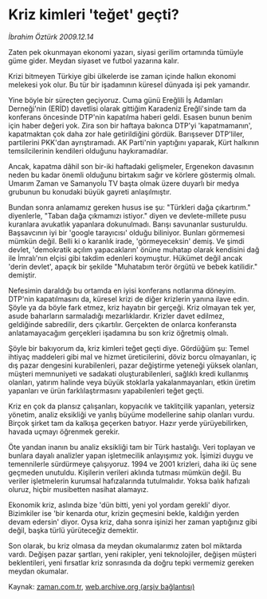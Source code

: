 # Kriz kimleri 'teğet' geçti?

*İbrahim Öztürk 2009.12.14*

<tr><td class="metin" colspan="2" style="padding-top: 20px; padding-left: 5px; ">Zaten pek okunmayan ekonomi yazarı, siyasi gerilim ortamında tümüyle güme gider. Meydan siyaset ve futbol yazarına kalır.</td></tr><tr><td class="metin" colspan="2" style="padding-top: 20px; padding-left: 5px; "><p>Krizi bitmeyen Türkiye gibi ülkelerde ise zaman içinde halkın ekonomi melekesi yok olur. Bu tür bir işadamının küresel dünyada işi pek yamandır.
<p> Yine böyle bir süreçten geçiyoruz. Cuma günü Ereğlili İş Adamları Derneği'nin (ERİD) davetlisi olarak gittiğim Karadeniz Ereğli'sinde tam da konferans öncesinde DTP'nin kapatılma haberi geldi. Esasen bunun benim için haber değeri yok. Zira son bir haftaya bakınca DTP'yi 'kapatmamanın', kapatmaktan çok daha zor hale getirildiğini gördük. Barışsever DTP'liler, partilerini PKK'dan ayrıştıramadı. AK Parti'nin yaptığını yaparak, Kürt halkının temsilcilerinin kendileri olduğunu haykıramadılar.
<p> Ancak, kapatma dâhil son bir-iki haftadaki gelişmeler, Ergenekon davasının neden bu kadar önemli olduğunu birtakım sağır ve körlere göstermiş olmalı. Umarım Zaman ve Samanyolu TV başta olmak üzere duyarlı bir medya grubunun bu konudaki büyük gayreti anlaşılmıştır.
<p> Bundan sonra anlamamız gereken husus ise şu: "Türkleri dağa çıkartırım." diyenlerle, "Taban dağa çıkmamızı istiyor." diyen ve devlete-millete pusu kuranlara avukatlık yapanlara dokunulmadı. Barışı savunanlar susturuldu. Başsavcının iyi bir 'google tarayıcısı' olduğu biliniyor. Bunları görmemesi mümkün değil. Belli ki o karanlık irade, 'görmeyeceksin' demiş. Ve şimdi devlet, 'demokratik açılım yapacakların' önüne muhatap olarak kendisini dağ ile İmralı'nın elçisi gibi takdim edenleri koymuştur. Hükümet değil ancak 'derin devlet', apaçık bir şekilde "Muhatabım terör örgütü ve bebek katilidir." demiştir.
<p> Nefesimin daraldığı bu ortamda en iyisi konferans notlarıma döneyim. DTP'nin kapatılmasını da, küresel krizi de diğer krizlerin yanına ilave edin. Şöyle ya da böyle fark etmez, kriz hayatın bir gerçeği. Kriz olmayan tek yer, asude baharların sarmaladığı mezarlıklardır. Krizler davet edilmez, geldiğinde sabredilir, ders çıkartılır. Gerçekten de onlarca konferansta anlatamayacağım gerçekleri işadamına bu son kriz öğretmiş olmalı.
<p> Şöyle bir bakıyorum da, kriz kimleri teğet geçti diye. Gördüğüm şu: Temel ihtiyaç maddeleri gibi mal ve hizmet üreticilerini, döviz borcu olmayanları, iç dış pazar dengesini kurabilenleri, pazar değiştirme yeteneği yüksek olanları, müşteri memnuniyeti ve sadakati oluşturabilenleri, sağlıklı kredi kullanmış olanları, yatırım halinde veya büyük stoklarla yakalanmayanları, etkin üretim yapanları ve ürün farklılaştırmasını yapabilenleri teğet geçti.
<p> Kriz en çok da plansız çalışanları, kopyacılık ve taklitçilik yapanları, yetersiz yönetim, analiz eksikliği ve yanlış büyüme modellerine sahip olanları vurdu. Birçok şirket tam da kalkışa geçerken batıyor. Hazır yerde yürüyebilirken, havada uçmayı öğrenmek gerekir.
<p> Öte yandan inanın bu analiz eksikliği tam bir Türk hastalığı. Veri toplayan ve bunlara dayalı analizler yapan işletmecilik anlayışımız yok. İşimizi duygu ve temennilerle sürdürmeye çalışıyoruz. 1994 ve 2001 krizleri, daha iki üç sene geçmeden unutuldu. Kişilerin verileri aklında tutması mümkün değil. Bu veriler işletmelerin kurumsal hafızalarında tutulmalıdır. Yoksa balık hafızalı oluruz, hiçbir musibetten nasihat alamayız.
<p> Ekonomik kriz, aslında bize 'dün bitti, yeni yol yordam gerekli' diyor. Bizimkiler ise 'bir kenarda otur, krizin geçmesini bekle, kaldığın yerden devam edersin' diyor. Oysa kriz, daha sonra işinizi her zaman yaptığınız gibi değil, başka türlü yürüteceğiz demektir.
<p> Son olarak, bu kriz olmasa da meydan okumalarımız zaten bol miktarda vardı. Değişen pazar şartları, yeni rakipler, yeni teknolojiler, değişen müşteri beklentileri, yeni fırsatlar kriz sonrasında da doğru tepki vermemiz gereken meydan okumalar.<br/></p></p></p></p></p></p></p></p></p></p></td></tr>

Kaynak: [zaman.com.tr](http://zaman.com.tr/yazar.do?yazino=927019), [web.archive.org (arşiv bağlantısı)](http://web.archive.org/web/20100110013814/http://zaman.com.tr:80/yazar.do?yazino=927019)
